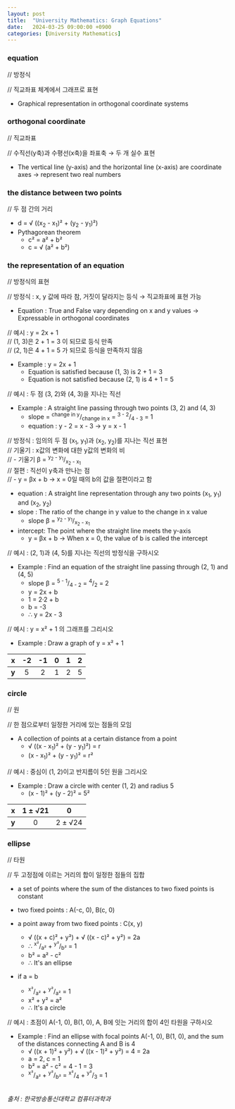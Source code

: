 ```yaml
---
layout: post
title:  "University Mathematics: Graph Equations"
date:   2024-03-25 09:00:00 +0900
categories: [University Mathematics]
---
```


### equation   
// 방정식   
   
// 직교좌표 체계에서 그래프로 표현   
- Graphical representation in orthogonal coordinate systems   
   
### orthogonal coordinate   
// 직교좌표   
   
// 수직선(y축)과 수평선(x축)을 좌표축 → 두 개 실수 표현   
- The vertical line (y-axis) and the horizontal line (x-axis) are coordinate axes → represent two real numbers   
   
### the distance between two points   
// 두 점 간의 거리   
   
- d = √ ((x<sub>2</sub> - x<sub>1</sub>)² + (y<sub>2</sub> - y<sub>1</sub>)²)   
- Pythagorean theorem   
  - c² = a² + b²   
  - c = √ (a² + b²)   
   
### the representation of an equation   
// 방정식의 표현   
   
// 방정식 : x, y 값에 따라 참, 거짓이 달라지는 등식 → 직교좌표에 표현 가능   
- Equation : True and False vary depending on x and y values → Expressable in orthogonal coordinates   
   
// 예시 : y = 2x + 1   
// (1, 3)은 2 + 1 = 3 이 되므로 등식 만족   
// (2, 1)은 4 + 1 = 5 가 되므로 등식을 만족하지 않음   
- Example : y = 2x + 1   
  - Equation is satisfied because (1, 3) is 2 + 1 = 3   
  - Equation is not satisfied because (2, 1) is 4 + 1 = 5   
   
// 예시 : 두 점 (3, 2)와 (4, 3)을 지나는 직선   
- Example : A straight line passing through two points (3, 2) and (4, 3)   
  - slope =  <sup>change in y</sup>/<sub>change in x</sub> = <sup>3 - 2</sup>/<sub>4 - 3</sub> = 1   
  - equation : y - 2 = x - 3 → y = x - 1   
   
// 방정식 : 임의의 두 점 (x<sub>1</sub>, y<sub>1</sub>)과 (x<sub>2</sub>, y<sub>2</sub>)를 지나는 직선 표현   
// 기울기 : x값의 변화에 대한 y값의 변화의 비   
// - 기울기 β = <sup>y<sub>2</sub> - y<sub>1</sub></sup>/<sub>x<sub>2</sub> - x<sub>1</sub></sub>   
// 절편 : 직선이 y축과 만나는 점   
// - y = βx + b → x = 0일 때의 b의 값을 절편이라고 함   
- equation : A straight line representation through any two points (x<sub>1</sub>, y<sub>1</sub>) and (x<sub>2</sub>, y<sub>2</sub>)   
- slope : The ratio of the change in y value to the change in x value   
  - slope β = <sup>y<sub>2</sub> - y<sub>1</sub></sup>/<sub>x<sub>2</sub> - x<sub>1</sub></sub>   
- intercept: The point where the straight line meets the y-axis   
  - y = βx + b → When x = 0, the value of b is called the intercept   
   
// 예시 : (2, 1)과 (4, 5)를 지나는 직선의 방정식을 구하시오   
- Example : Find an equation of the straight line passing through (2, 1) and (4, 5)   
  - slope β = <sup>5 - 1</sup>/<sub>4 - 2</sub> = <sup>4</sup>/<sub>2</sub> = 2   
  - y = 2x + b   
  - 1 = 2·2 + b   
  - b = -3   
  - ∴ y = 2x - 3   
   
// 예시 : y = x² + 1 의 그래프를 그리시오   
- Example : Draw a graph of y = x² + 1   
   
|x|-2|-1|0|1|2|
|:---:|:---:|:---:|:---:|:---:|:---:|
|<b>y</b>|5|2|1|2|5|
   
### circle   
// 원   
   
// 한 점으로부터 일정한 거리에 있는 점들의 모임   
- A collection of points at a certain distance from a point   
  - √ ((x - x<sub>1</sub>)² + (y - y<sub>1</sub>)²) = r   
  - (x - x<sub>1</sub>)² + (y - y<sub>1</sub>)² = r²   
   
// 예시 : 중심이 (1, 2)이고 반지름이 5인 원을 그리시오   
- Example : Draw a circle with center (1, 2) and radius 5   
  - (x - 1)² + (y - 2)² = 5²   
   
|x|1 ± √21|0|
|:---:|:---:|:---:|
|<b>y</b>|0|2 ± √24|
   
### ellipse   
// 타원   
   
// 두 고정점에 이르는 거리의 합이 일정한 점들의 집합   
- a set of points where the sum of the distances to two fixed points is constant   
   
- two fixed points : A(-c, 0), B(c, 0)   
- a point away from two fixed points : C(x, y)   
  - √ ((x + c)² + y²) + √ ((x - c)² + y²) = 2a   
  - ∴ <sup>x²</sup>/<sub>a²</sub> + <sup>y²</sup>/<sub>b²</sub> = 1   
  - b² = a² - c²   
  - ∴ It's an ellipse   
   
- if a = b   
  - <sup>x²</sup>/<sub>a²</sub> + <sup>y²</sup>/<sub>a²</sub> = 1   
  - x² + y² = a²   
  - ∴ It's a circle   
   
// 예시 : 초점이 A(-1, 0), B(1, 0), A, B에 잇는 거리의 합이 4인 타원을 구하시오   
- Example : Find an ellipse with focal points A(-1, 0), B(1, 0), and the sum of the distances connecting A and B is 4   
  - √ ((x + 1)² + y²) + √ ((x - 1)² + y²) = 4 = 2a   
  - a = 2, c = 1   
  - b² =  a² - c² = 4 - 1 = 3   
  - <sup>x²</sup>/<sub>a²</sub> + <sup>y²</sup>/<sub>b²</sub> = <sup>x²</sup>/<sub>4</sub> + <sup>y²</sup>/<sub>3</sub> = 1   
   
<br />
<cite>출처 : 한국방송통신대학교 컴퓨터과학과</cite>
